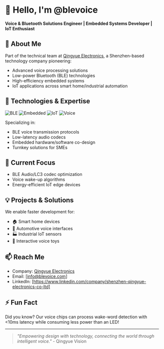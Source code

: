 # 👋 Hello, I'm @blevoice

**Voice & Bluetooth Solutions Engineer | Embedded Systems Developer | IoT Enthusiast**

## 🚀 About Me
Part of the technical team at [Qingyue Electronics](https://www.aliexpress.com/store/1104656113), a Shenzhen-based technology company pioneering:
- Advanced voice processing solutions  
- Low-power Bluetooth (BLE) technologies  
- High-efficiency embedded systems  
- IoT applications across smart home/industrial automation  

## 🔧 Technologies & Expertise
![BLE](https://img.shields.io/badge/Bluetooth_LE-0082FC?style=flat&logo=bluetooth&logoColor=white)
![Embedded](https://img.shields.io/badge/Embedded-C%2FC%2B%2B-00599C?style=flat&logo=c&logoColor=white)
![IoT](https://img.shields.io/badge/IoT-333333?style=flat&logo=arduino&logoColor=white)
![Voice](https://img.shields.io/badge/Voice_Processing-FF6600?style=flat&logo=audio-technica&logoColor=white)

Specializing in:
- BLE voice transmission protocols  
- Low-latency audio codecs  
- Embedded hardware/software co-design  
- Turnkey solutions for SMEs  

## 🌱 Current Focus
- BLE Audio/LC3 codec optimization  
- Voice wake-up algorithms  
- Energy-efficient IoT edge devices  

## 💡 Projects & Solutions
We enable faster development for:
- 🏠 Smart home devices  
- 🚗 Automotive voice interfaces  
- 🏭 Industrial IoT sensors  
- 🧸 Interactive voice toys  

## 📫 Reach Me
- Company: [Qingyue Electronics](https://www.aliexpress.com/store/1104656113)  
- Email: [info@blevoice.com]  
- LinkedIn: [https://www.linkedin.com/company/shenzhen-qingyue-electronics-co-ltd]  

## ⚡ Fun Fact
Did you know? Our voice chips can process wake-word detection with <10ms latency while consuming less power than an LED!

---

> *"Empowering design with technology, connecting the world through intelligent voice."* - Qingyue Vision
